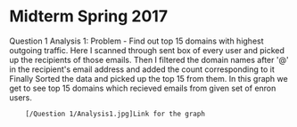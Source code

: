 # Midterm Spring 2017

Question 1
    Analysis 1: Problem - Find out top 15 domains with highest outgoing traffic.
        Here I scanned through sent box of every user and picked up the recipients of those emails.
        Then I filtered the domain names after '@' in the recipient's email address and added the count corresponding to it
        Finally Sorted the data and picked up the top 15 from them.
        In this graph we get to see top 15 domains which recieved emails from given set of enron users.
        
        [/Question 1/Analysis1.jpg]Link for the graph 
        
        
